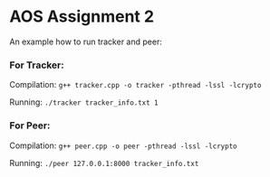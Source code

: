 #  AOS Assignment 2

An example how to run tracker and peer:

### For Tracker:

Compilation: ```g++ tracker.cpp -o tracker -pthread -lssl -lcrypto```

Running: ```./tracker tracker_info.txt 1```


### For Peer:

Compilation: ```g++ peer.cpp -o peer -pthread -lssl -lcrypto```

Running: ```./peer 127.0.0.1:8000 tracker_info.txt```









